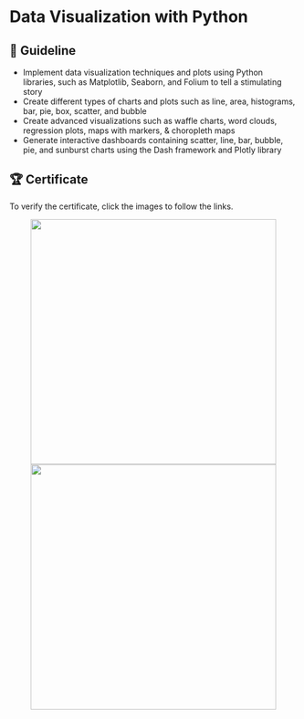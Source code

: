 # Data Visualization with Python

## 📑 Guideline
- Implement data visualization techniques and plots using Python libraries, such as Matplotlib, Seaborn, and Folium to tell a stimulating story
- Create different types of charts and plots such as line, area, histograms, bar, pie, box, scatter, and bubble
- Create advanced visualizations such as waffle charts, word clouds, regression plots, maps with markers, & choropleth maps
- Generate interactive dashboards containing scatter, line, bar, bubble, pie, and sunburst charts using the Dash framework and Plotly library 

## 🏆 Certificate 
To verify the certificate, click the images to follow the links.

<p align="middle">
  <a href="https://coursera.org/share/9065418d50ddf41dd44e4be4eb6406ab"><img src="https://github.com/wangkuanhua/Image/blob/main/IBM-Data-Science-Professional-Certificate/08.%20Data%20Visualization%20with%20Python/Certificate-Data%20Visualization%20with%20Python%20Coursera%20KJ83VS862C35.png" height="430"></a>
  <a href="https://www.credly.com/earner/earned/badge/7e5bf4fa-a918-44c5-827e-976b35bb27da"><img src="https://github.com/wangkuanhua/Image/blob/main/IBM-Data-Science-Professional-Certificate/08.%20Data%20Visualization%20with%20Python/Badge-Data%20Visualization%20with%20Python%20Coursera%20KJ83VS862C35.png" height="430"></a>
</p>
